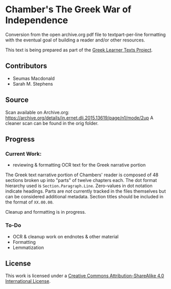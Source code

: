 # Chamber's The Greek War of Independence

Conversion from the open archive.org pdf file to textpart-per-line formatting with the eventual goal of building a reader and/or other resources.  

This text is being prepared as part of the [Greek Learner Texts Project](https://greek-learner-texts.org/).

## Contributors

* Seumas Macdonald
* Sarah M. Stephens

## Source

Scan available on Archive.org: https://archive.org/details/in.ernet.dli.2015.13619/page/n1/mode/2up
A cleaner scan can be found in the orig folder. 

## Progress

### Current Work: 

* reviewing & formatting OCR text for the Greek narrative portion

The Greek text narrative portion of Chambers' reader is composed of 48 sections broken up into "parts" of twelve chapters each. The dot format hierarchy used is `Section.Paragraph.Line`. Zero-values in dot notation indicate headings. Parts are _not_ currently tracked in the files themselves but can be considered additional metadata. Section titles should be included in the format of `XX.00.00`. 

Cleanup and formatting is in progress.

### To-Do

* OCR & cleanup work on endnotes & other material 
* Formatting 
* Lemmatization

## License

This work is licensed under a [Creative Commons Attribution-ShareAlike 4.0 International License](http://creativecommons.org/licenses/by-sa/4.0/).
